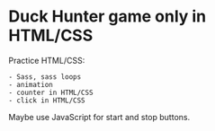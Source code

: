 # Duck Hunter game only in HTML/CSS

Practice HTML/CSS:

    - Sass, sass loops
    - animation
    - counter in HTML/CSS
    - click in HTML/CSS

Maybe use JavaScript for start and stop buttons.